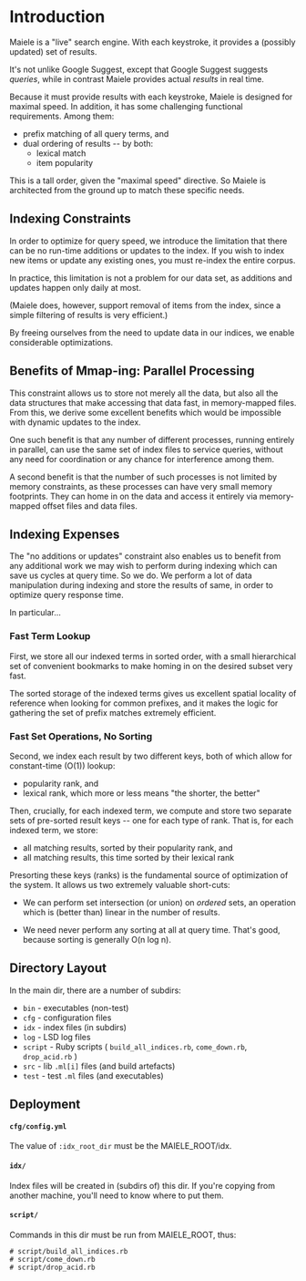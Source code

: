 
# Introduction

Maiele is a "live" search engine.  With each keystroke, it provides a
(possibly updated) set of results.

It's not unlike Google Suggest, except that Google Suggest suggests
*queries*, while in contrast Maiele provides actual *results* in real
time.

Because it must provide results with each keystroke, Maiele is
designed for maximal speed.  In addition, it has some challenging
functional requirements.  Among them:

  * prefix matching of all query terms, and
  * dual ordering of results -- by both:
    + lexical match
    + item popularity

This is a tall order, given the "maximal speed" directive.  So Maiele
is architected from the ground up to match these specific needs.

## Indexing Constraints

In order to optimize for query speed, we introduce the limitation that
there can be no run-time additions or updates to the index.  If you
wish to index new items or update any existing ones, you must re-index
the entire corpus.

In practice, this limitation is not a problem for our data set, as
additions and updates happen only daily at most.

(Maiele does, however, support removal of items from the index, since
a simple filtering of results is very efficient.)

By freeing ourselves from the need to update data in our indices, we
enable considerable optimizations.

## Benefits of Mmap-ing: Parallel Processing

This constraint allows us to store not merely all the data, but also
all the data structures that make accessing that data fast, in
memory-mapped files.  From this, we derive some excellent benefits
which would be impossible with dynamic updates to the index.

One such benefit is that any number of different processes, running
entirely in parallel, can use the same set of index files to service
queries, without any need for coordination or any chance for
interference among them.

A second benefit is that the number of such processes is not limited
by memory constraints, as these processes can have very small memory
footprints.  They can home in on the data and access it entirely via
memory-mapped offset files and data files.

## Indexing Expenses

The "no additions or updates" constraint also enables us to benefit
from any additional work we may wish to perform during indexing which
can save us cycles at query time.  So we do.  We perform a lot of data
manipulation during indexing and store the results of same, in order
to optimize query response time.

In particular...

### Fast Term Lookup

First, we store all our indexed terms in sorted order, with a small
hierarchical set of convenient bookmarks to make homing in on the
desired subset very fast.

The sorted storage of the indexed terms gives us excellent spatial
locality of reference when looking for common prefixes, and it makes
the logic for gathering the set of prefix matches extremely efficient.

### Fast Set Operations, No Sorting

Second, we index each result by two different keys, both of which
allow for constant-time (O(1)) lookup:

  * popularity rank, and
  * lexical rank, which more or less means "the shorter, the better"

Then, crucially, for each indexed term, we compute and store two
separate sets of pre-sorted result keys -- one for each type of rank.
That is, for each indexed term, we store:

  * all matching results, sorted by their popularity rank, and
  * all matching results, this time sorted by their lexical rank

Presorting these keys (ranks) is the fundamental source of
optimization of the system.  It allows us two extremely valuable
short-cuts:

  * We can perform set intersection (or union) on *ordered* sets, an
    operation which is (better than) linear in the number of results.

  * We need never perform any sorting at all at query time.  That's
    good, because sorting is generally O(n log n).


## Directory Layout

In the main dir, there are a number of subdirs:
 * `bin` - executables (non-test)
 * `cfg` - configuration files
 * `idx` - index files (in subdirs)
 * `log` - LSD log files
 * `script` - Ruby scripts ( `build_all_indices.rb`, `come_down.rb`, `drop_acid.rb` )
 * `src` - lib `.ml[i]` files (and build artefacts)
 * `test` - test `.ml` files (and executables)

## Deployment

#### `cfg/config.yml`

The value of `:idx_root_dir` must be the MAIELE_ROOT/idx.

#### `idx/`

Index files will be created in (subdirs of) this dir.  If you're
copying from another machine, you'll need to know where to put them.

#### `script/`

Commands in this dir must be run from MAIELE_ROOT, thus:

    # script/build_all_indices.rb
    # script/come_down.rb
    # script/drop_acid.rb
